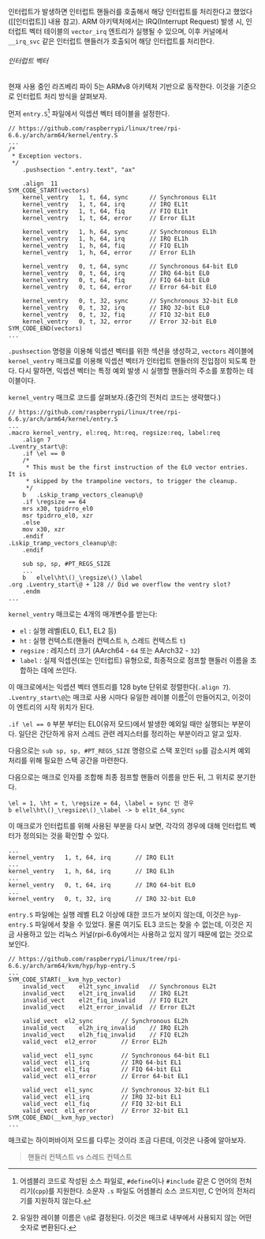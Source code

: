 인터럽트가 발생하면 인터럽트 핸들러를 호출해서 해당 인터럽트를 처리한다고 했었다([[인터럽트]] 내용 참고). ARM 아키텍처에서는 IRQ(Interrupt Request) 발생 시, 인터럽트 벡터 테이블의 `vector_irq` 엔트리가 실행될 수 있으며, 이후 커널에서 `__irq_svc` 같은 인터럽트 핸들러가 호출되어 해당 인터럽트를 처리한다.

###### 인터럽트 벡터
현재 사용 중인 라즈베리 파이 5는 ARMv8 아키텍처 기반으로 동작한다. 이것을 기준으로 인터럽트 처리 방식을 살펴보자.

먼저 `entry.S`[^1] 파일에서 익셉션 벡터 테이블을 설정한다. 
```assembly
// https://github.com/raspberrypi/linux/tree/rpi-6.6.y/arch/arm64/kernel/entry.S
...
/*
 * Exception vectors.
 */
	.pushsection ".entry.text", "ax"

	.align	11
SYM_CODE_START(vectors)
	kernel_ventry	1, t, 64, sync		// Synchronous EL1t
	kernel_ventry	1, t, 64, irq		// IRQ EL1t
	kernel_ventry	1, t, 64, fiq		// FIQ EL1t
	kernel_ventry	1, t, 64, error		// Error EL1t

	kernel_ventry	1, h, 64, sync		// Synchronous EL1h
	kernel_ventry	1, h, 64, irq		// IRQ EL1h
	kernel_ventry	1, h, 64, fiq		// FIQ EL1h
	kernel_ventry	1, h, 64, error		// Error EL1h

	kernel_ventry	0, t, 64, sync		// Synchronous 64-bit EL0
	kernel_ventry	0, t, 64, irq		// IRQ 64-bit EL0
	kernel_ventry	0, t, 64, fiq		// FIQ 64-bit EL0
	kernel_ventry	0, t, 64, error		// Error 64-bit EL0

	kernel_ventry	0, t, 32, sync		// Synchronous 32-bit EL0
	kernel_ventry	0, t, 32, irq		// IRQ 32-bit EL0
	kernel_ventry	0, t, 32, fiq		// FIQ 32-bit EL0
	kernel_ventry	0, t, 32, error		// Error 32-bit EL0
SYM_CODE_END(vectors)
...
```
`.pushsection` 명령을 이용해 익셉션 벡터를 위한 섹션을 생성하고, `vectors` 레이블에 `kernel_ventry` 매크로를 이용해 익셉션 벡터가 인터럽트 핸들러의 진입점이 되도록 한다. 다시 말하면, 익셉션 벡터는 특정 예외 발생 시 실행할 핸들러의 주소를 포함하는 테이블이다.

`kernel_ventry` 매크로 코드를 살펴보자.(중간의 전처리 코드는 생략했다.)
```assembly
// https://github.com/raspberrypi/linux/tree/rpi-6.6.y/arch/arm64/kernel/entry.S
...
.macro kernel_ventry, el:req, ht:req, regsize:req, label:req
	.align 7
.Lventry_start\@:
	.if	\el == 0
	/*
	 * This must be the first instruction of the EL0 vector entries. It is
	 * skipped by the trampoline vectors, to trigger the cleanup.
	 */
	b	.Lskip_tramp_vectors_cleanup\@
	.if	\regsize == 64
	mrs	x30, tpidrro_el0
	msr	tpidrro_el0, xzr
	.else
	mov	x30, xzr
	.endif
.Lskip_tramp_vectors_cleanup\@:
	.endif

	sub	sp, sp, #PT_REGS_SIZE
	...
	b	el\el\ht\()_\regsize\()_\label
.org .Lventry_start\@ + 128	// Did we overflow the ventry slot?
	.endm
...
```
`kernel_ventry` 매크로는 4개의 매개변수를 받는다:
- `el` : 실행 레벨(EL0, EL1, EL2 등)
- `ht` : 실행 컨텍스트(핸들러 컨텍스트 `h`, 스레드 컨텍스트 `t`)
- `regsize` : 레지스터 크기 (AArch64 - `64` 또는 AArch32 - `32`)
- `label` : 실제 익셉션(또는 인터럽트) 유형으로, 최종적으로 점프할 핸들러 이름을 조합하는 데에 쓰인다.

이 매크로에서는 익셉션 벡터 엔트리를 128 byte 단위로 정렬한다(`.align 7`). `.Lventry_start\@`는 매크로 사용 시마다 유일한 레이블 이름[^2]이 만들어지고, 이것이 이 엔트리의 시작 위치가 된다.

`.if \el == 0` 부분 부터는 EL0(유저 모드)에서 발생한 예외일 때만 실행되는 부분이다. 일단은 간단하게 유저 스레드 관련 레지스터를 정리하는 부분이라고 알고 있자.

다음으로는 `sub sp, sp, #PT_REGS_SIZE` 명령으로 스택 포인터 `sp`를 감소시켜 예외 처리를 위해 필요한 스택 공간을 마련한다.

다음으로는 매크로 인자를 조합해 최종 점프할 핸들러 이름을 만든 뒤, 그 위치로 분기한다.
```
\el = 1, \ht = t, \regsize = 64, \label = sync 인 경우
b el\el\ht\()_\regsize\()_\label -> b el1t_64_sync
```

이 매크로가 인터럽트를 위해 사용된 부분을 다시 보면, 각각의 경우에 대해 인터럽트 벡터가 정의되는 것을 확인할 수 있다. 
```assembly
...
kernel_ventry	1, t, 64, irq		// IRQ EL1t
...
kernel_ventry	1, h, 64, irq		// IRQ EL1h
...
kernel_ventry	0, t, 64, irq		// IRQ 64-bit EL0
...
kernel_ventry	0, t, 32, irq		// IRQ 32-bit EL0
```

`entry.S` 파일에는 실행 레벨 EL2 이상에 대한 코드가 보이지 않는데, 이것은 `hyp-entry.S` 파일에서 찾을 수 있었다. 물론 여기도 EL3 코드는 찾을 수 없는데, 이것은 지금 사용하고 있는 리눅스 커널(rpi-6.6y에서는 사용하고 있지 않기 때문에 없는 것으로 보인다.
```
// https://github.com/raspberrypi/linux/tree/rpi-6.6.y/arch/arm64/kvm/hyp/hyp-entry.S
...
SYM_CODE_START(__kvm_hyp_vector)
	invalid_vect	el2t_sync_invalid	// Synchronous EL2t
	invalid_vect	el2t_irq_invalid	// IRQ EL2t
	invalid_vect	el2t_fiq_invalid	// FIQ EL2t
	invalid_vect	el2t_error_invalid	// Error EL2t

	valid_vect	el2_sync		// Synchronous EL2h
	invalid_vect	el2h_irq_invalid	// IRQ EL2h
	invalid_vect	el2h_fiq_invalid	// FIQ EL2h
	valid_vect	el2_error		// Error EL2h

	valid_vect	el1_sync		// Synchronous 64-bit EL1
	valid_vect	el1_irq			// IRQ 64-bit EL1
	valid_vect	el1_fiq			// FIQ 64-bit EL1
	valid_vect	el1_error		// Error 64-bit EL1

	valid_vect	el1_sync		// Synchronous 32-bit EL1
	valid_vect	el1_irq			// IRQ 32-bit EL1
	valid_vect	el1_fiq			// FIQ 32-bit EL1
	valid_vect	el1_error		// Error 32-bit EL1
SYM_CODE_END(__kvm_hyp_vector)
...
```
매크로는 하이퍼바이저 모드를 다루는 것이라 조금 다른데, 이것은 나중에 알아보자.

> 핸들러 컨텍스트 vs 스레드 컨텍스트


[^1]: 어셈블리 코드로 작성된 소스 파일로, `#define`이나 `#include` 같은 C 언어의 전처리기(`cpp`)를 지원한다. 소문자 `.s` 파일도 어셈블리 소스 코드지만, C 언어의 전처리기를 지원하지 않는다.
[^2]: 유일한 레이블 이름은 `\@`로 결정된다. 이것은 매크로 내부에서 사용되지 않는 어떤 숫자로 변환된다.